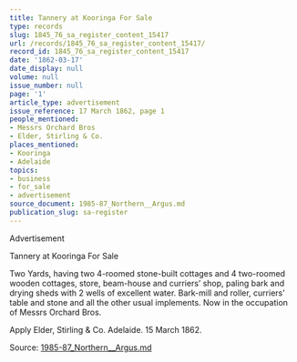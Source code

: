 ```yaml
---
title: Tannery at Kooringa For Sale
type: records
slug: 1845_76_sa_register_content_15417
url: /records/1845_76_sa_register_content_15417/
record_id: 1845_76_sa_register_content_15417
date: '1862-03-17'
date_display: null
volume: null
issue_number: null
page: '1'
article_type: advertisement
issue_reference: 17 March 1862, page 1
people_mentioned:
- Messrs Orchard Bros
- Elder, Stirling & Co.
places_mentioned:
- Kooringa
- Adelaide
topics:
- business
- for_sale
- advertisement
source_document: 1985-87_Northern__Argus.md
publication_slug: sa-register
---
```


Advertisement

Tannery at Kooringa For Sale

Two Yards, having two 4-roomed stone-built cottages and 4 two-roomed wooden cottages, store, beam-house and curriers’ shop, paling bark and drying sheds with 2 wells of excellent water.  Bark-mill and roller, curriers’ table and stone and all the other usual implements.  Now in the occupation of Messrs Orchard Bros.

Apply Elder, Stirling & Co. Adelaide.  15 March 1862.

Source: [1985-87_Northern__Argus.md](/downloads/markdown/1985-87_Northern__Argus.md)
